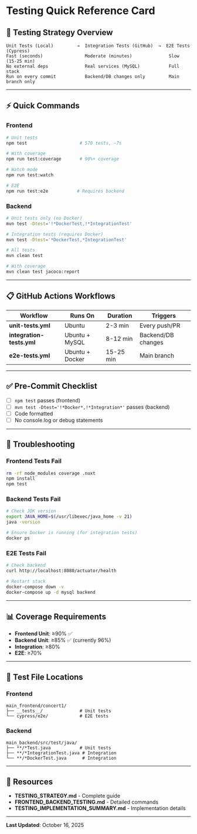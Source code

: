 # Testing Quick Reference Card

## 🎯 Testing Strategy Overview

```
Unit Tests (Local)         →  Integration Tests (GitHub)  →  E2E Tests (Cypress)
Fast (seconds)                Moderate (minutes)              Slow (15-25 min)
No external deps              Real services (MySQL)           Full stack
Run on every commit           Backend/DB changes only         Main branch only
```

---

## ⚡ Quick Commands

### Frontend
```bash
# Unit tests
npm test                    # 570 tests, ~7s

# With coverage
npm run test:coverage       # 90%+ coverage

# Watch mode
npm run test:watch

# E2E
npm run test:e2e           # Requires backend
```

### Backend
```bash
# Unit tests only (no Docker)
mvn test -Dtest='!*DockerTest,!*IntegrationTest'

# Integration tests (requires Docker)
mvn test -Dtest='*DockerTest,*IntegrationTest'

# All tests
mvn clean test

# With coverage
mvn clean test jacoco:report
```

---

## 📋 GitHub Actions Workflows

| Workflow | Runs On | Duration | Triggers |
|----------|---------|----------|----------|
| **unit-tests.yml** | Ubuntu | 2-3 min | Every push/PR |
| **integration-tests.yml** | Ubuntu + MySQL | 8-12 min | Backend/DB changes |
| **e2e-tests.yml** | Ubuntu + Docker | 15-25 min | Main branch |

---

## ✅ Pre-Commit Checklist

- [ ] `npm test` passes (frontend)
- [ ] `mvn test -Dtest='!*Docker*,!*Integration*'` passes (backend)
- [ ] Code formatted
- [ ] No console.log or debug statements

---

## 🐛 Troubleshooting

### Frontend Tests Fail
```bash
rm -rf node_modules coverage .nuxt
npm install
npm test
```

### Backend Tests Fail
```bash
# Check JDK version
export JAVA_HOME=$(/usr/libexec/java_home -v 21)
java -version

# Ensure Docker is running (for integration tests)
docker ps
```

### E2E Tests Fail
```bash
# Check backend
curl http://localhost:8080/actuator/health

# Restart stack
docker-compose down -v
docker-compose up -d mysql backend
```

---

## 📊 Coverage Requirements

- **Frontend Unit**: ≥90% ✅
- **Backend Unit**: ≥85% ✅ (currently 96%)
- **Integration**: ≥80%
- **E2E**: ≥70%

---

## 📁 Test File Locations

### Frontend
```
main_frontend/concert1/
├── __tests__/              # Unit tests
└── cypress/e2e/            # E2E tests
```

### Backend
```
main_backend/src/test/java/
├── **/*Test.java           # Unit tests
├── **/*IntegrationTest.java # Integration
└── **/*DockerTest.java      # Integration
```

---

## 🔗 Resources

- **TESTING_STRATEGY.md** - Complete guide
- **FRONTEND_BACKEND_TESTING.md** - Detailed commands
- **TESTING_IMPLEMENTATION_SUMMARY.md** - Implementation details

---

**Last Updated**: October 16, 2025
